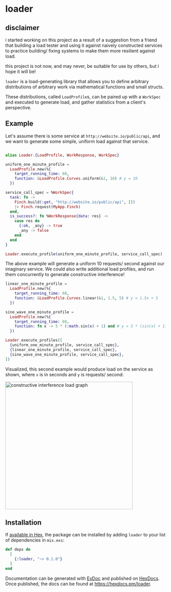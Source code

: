 # loader

## disclaimer

i started working on this project as a result of a suggestion from a friend that building a load tester and using it against naively constructed services
to practice building/ fixing systems to make them more resilient against load.

this project is not now, and may never, be suitable for use by others, but i hope it will be!

<!-- MDOC !-->

`loader` is a load-generating library that allows you to define arbitrary distributions of arbitrary work via mathematical functions and small structs. 

These distributions, called `LoadProfile`s, can be paired up with a `WorkSpec` and executed to generate load, and gather statistics from a client's perspective.

## Example

Let's assume there is some service at `http://website.io/public/api`, and we want to generate some simple, uniform load against that service.

```elixir

alias Loader.{LoadProfile, WorkResponse, WorkSpec}

uniform_one_minute_profile =
  LoadProfile.new(%{
    target_running_time: 60,
    function: &LoadProfile.Curves.uniform(&1, 10) # y = 10
  })

service_call_spec = %WorkSpec{
  task: fn ->
    Finch.build(:get, "http://website.io/public/api", [])
    |> Finch.request(MyApp.Finch)
  end,
  is_success?: fn %WorkResponse{data: res} ->
    case res do
      {:ok, _any} -> true
      _any -> false
    end
  end
}

Loader.execute_profile(uniform_one_minute_profile, service_call_spec)
```

The above example will generate a uniform 10 requests/ second against our imaginary service. We could also write additional load profiles, and run them concurrently to generate constructive interference!

```elixir
linear_one_minute_profile =
  LoadProfile.new(%{
    target_running_time: 60,
    function: &LoadProfile.Curves.linear(&1, 1.5, 5) # y = 1.5x + 5
  })

sine_wave_one_minute_profile =
  LoadProfile.new(%{
    target_running_time: 60,
    function: fn x -> 5 * (:math.sin(x) + 1) end # y = 5 * (sin(x) + 1)
  })

Loader.execute_profiles([
  {uniform_one_minute_profile, service_call_spec},
  {linear_one_minute_profile, service_call_spec},
  {sine_wave_one_minute_profile, service_call_spec},
])
```

<!-- MDOC !-->

Visualized, this second example would produce load on the service as shown, where `x` is in seconds and `y` is requests/ second:

<img width="400 px" alt="constructive interference load graph" src="https://user-images.githubusercontent.com/47335328/249553919-631be393-0639-4855-9760-0b5db8092969.png">


## Installation

If [available in Hex](https://hex.pm/docs/publish), the package can be installed
by adding `loader` to your list of dependencies in `mix.exs`:

```elixir
def deps do
  [
    {:loader, "~> 0.1.0"}
  ]
end
```

Documentation can be generated with [ExDoc](https://github.com/elixir-lang/ex_doc)
and published on [HexDocs](https://hexdocs.pm). Once published, the docs can
be found at <https://hexdocs.pm/loader>.

